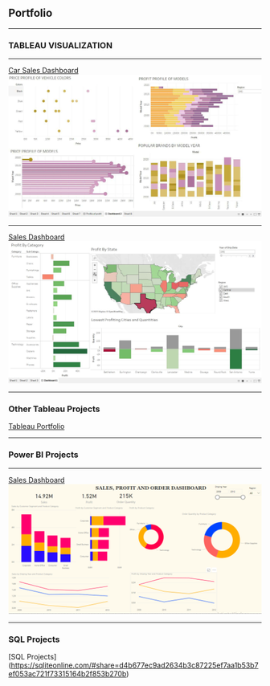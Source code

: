 ## Portfolio

---

### TABLEAU VISUALIZATION

---
[Car Sales Dashboard](https://github.com/oaduloju/Visualization/blob/master/Car%20Purchase%20Dashboard.JPG)
<br>
<img src="images/Car Purchase Dashboard.JPG?raw=true"/>

---
[Sales Dashboard](https://github.com/oaduloju/Visualization/blob/master/Sales%20Dashboard.JPG)
<br>
<img src="images/Sales Dashboard.JPG?raw=true"/>

---

### Other Tableau Projects

[Tableau Portfolio](https://public.tableau.com/app/profile/oluwatobi.aduloju)

---

### Power BI Projects

---

[Sales Dashboard](https://app.powerbi.com/groups/me/reports/56e4fe6b-912e-4bb0-ae97-8b09e1154df5/ReportSection)
<br>
<img src="images/PowerBI Screenshot Orig.png?raw=true"/>

---
### SQL Projects
[SQL Projects] (https://sqliteonline.com/#share=d4b677ec9ad2634b3c87225ef7aa1b53b7ef053ac721f73315164b2f853b270b)
